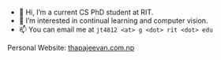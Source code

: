 - 👋 Hi, I’m a current CS PhD student at RIT.
- 👀 I’m interested in continual learning and computer vision.
- 📫 You can email me at `jt4812 <at> g <dot> rit <dot> edu`

Personal Website: [thapajeevan.com.np](thapajeevan.com.np)
